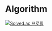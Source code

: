 # Algorithm
[![Solved.ac 프로필](http://mazassumnida.wtf/api/v2/generate_badge?boj=sala0320)](https://solved.ac/sala0320)
